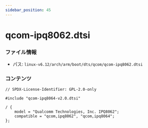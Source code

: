 ```yaml
---
sidebar_position: 45
---
```

# qcom-ipq8062.dtsi

### ファイル情報

- パス: `linux-v6.12/arch/arm/boot/dts/qcom/qcom-ipq8062.dtsi`

### コンテンツ

```dtsi
// SPDX-License-Identifier: GPL-2.0-only

#include "qcom-ipq8064-v2.0.dtsi"

/ {
	model = "Qualcomm Technologies, Inc. IPQ8062";
	compatible = "qcom,ipq8062", "qcom,ipq8064";
};

```
